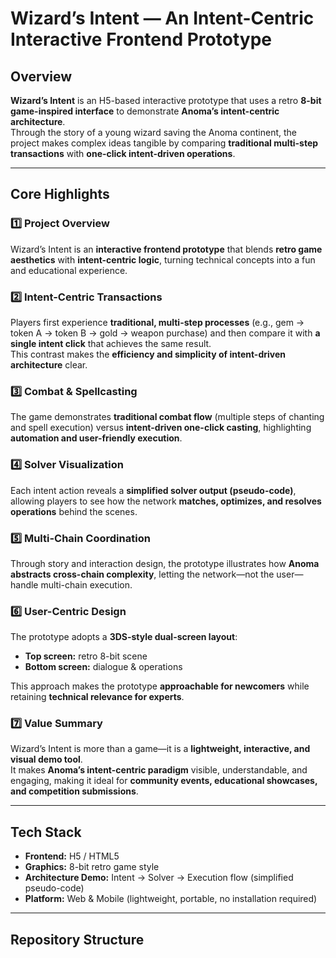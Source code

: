 # Wizard’s Intent — An Intent-Centric Interactive Frontend Prototype

## Overview  
**Wizard’s Intent** is an H5-based interactive prototype that uses a retro **8-bit game-inspired interface** to demonstrate **Anoma’s intent-centric architecture**.  
Through the story of a young wizard saving the Anoma continent, the project makes complex ideas tangible by comparing **traditional multi-step transactions** with **one-click intent-driven operations**.

---

## Core Highlights  

### 1️⃣ Project Overview  
Wizard’s Intent is an **interactive frontend prototype** that blends **retro game aesthetics** with **intent-centric logic**, turning technical concepts into a fun and educational experience.  

### 2️⃣ Intent-Centric Transactions  
Players first experience **traditional, multi-step processes** (e.g., gem → token A → token B → gold → weapon purchase) and then compare it with **a single intent click** that achieves the same result.  
This contrast makes the **efficiency and simplicity of intent-driven architecture** clear.  

### 3️⃣ Combat & Spellcasting  
The game demonstrates **traditional combat flow** (multiple steps of chanting and spell execution) versus **intent-driven one-click casting**, highlighting **automation and user-friendly execution**.  

### 4️⃣ Solver Visualization  
Each intent action reveals a **simplified solver output (pseudo-code)**, allowing players to see how the network **matches, optimizes, and resolves operations** behind the scenes.  

### 5️⃣ Multi-Chain Coordination  
Through story and interaction design, the prototype illustrates how **Anoma abstracts cross-chain complexity**, letting the network—not the user—handle multi-chain execution.  

### 6️⃣ User-Centric Design  
The prototype adopts a **3DS-style dual-screen layout**:  
- **Top screen:** retro 8-bit scene  
- **Bottom screen:** dialogue & operations  

This approach makes the prototype **approachable for newcomers** while retaining **technical relevance for experts**.  

### 7️⃣ Value Summary  
Wizard’s Intent is more than a game—it is a **lightweight, interactive, and visual demo tool**.  
It makes **Anoma’s intent-centric paradigm** visible, understandable, and engaging, making it ideal for **community events, educational showcases, and competition submissions**.  

---

## Tech Stack  
- **Frontend:** H5 / HTML5  
- **Graphics:** 8-bit retro game style  
- **Architecture Demo:** Intent → Solver → Execution flow (simplified pseudo-code)  
- **Platform:** Web & Mobile (lightweight, portable, no installation required)  

---

## Repository Structure  
